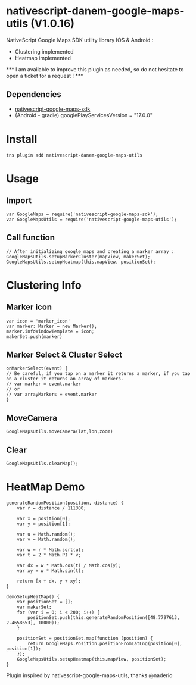 nativescript-danem-google-maps-utils (V1.0.16)
==================================

NativeScript Google Maps SDK utility library IOS & Android :

* Clustering implemented
* Heatmap implemented 

*** I am available to improve this plugin as needed, so do not hesitate to open a ticket for a request ! ***

## Dependencies

* [nativescript-google-maps-sdk](https://github.com/dapriett/nativescript-google-maps-sdk)
* (Android - gradle) googlePlayServicesVersion = "17.0.0"

# Install

```
tns plugin add nativescript-danem-google-maps-utils
```



# Usage

## Import

```
var GoogleMaps = require('nativescript-google-maps-sdk');
var GoogleMapsUtils = require('nativescript-google-maps-utils');
```

## Call function

```
// After initializing google maps and creating a marker array :
GoogleMapsUtils.setupMarkerCluster(mapView, makerSet);
GoogleMapsUtils.setupHeatmap(this.mapView, positionSet);
```

# Clustering Info

## Marker icon

```
var icon = 'marker_icon'
var marker: Marker = new Marker();
marker.infoWindowTemplate = icon;
makerSet.push(marker)
```

## Marker Select & Cluster Select
```
onMarkerSelect(event) {
// Be careful, if you tap on a marker it returns a marker, if you tap on a cluster it returns an array of markers.
// var marker = event.marker
// or
// var arrayMarkers = event.marker
}
```
## MoveCamera

```
GoogleMapsUtils.moveCamera(lat,lon,zoom)
```

## Clear 

```
GoogleMapsUtils.clearMap();
```

# HeatMap Demo

```
generateRandomPosition(position, distance) {
    var r = distance / 111300;

    var x = position[0];
    var y = position[1];

    var u = Math.random();
    var v = Math.random();

    var w = r * Math.sqrt(u);
    var t = 2 * Math.PI * v;

    var dx = w * Math.cos(t) / Math.cos(y);
    var xy = w * Math.sin(t);

    return [x + dx, y + xy];
}

demoSetupHeatMap() {
    var positionSet = [];
    var makerSet;
    for (var i = 0; i < 200; i++) {
        positionSet.push(this.generateRandomPosition([48.7797613, 2.4658653], 10000));
    }

    positionSet = positionSet.map(function (position) {
        return GoogleMaps.Position.positionFromLatLng(position[0], position[1]);
    });
    GoogleMapsUtils.setupHeatmap(this.mapView, positionSet);
}
   ```

Plugin inspired by nativescript-google-maps-utils, thanks @naderio
